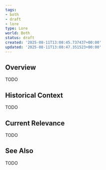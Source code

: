 ```yaml
---
tags:
- both
- draft
- lore
type: Lore
world: Both
status: draft
created: '2025-08-11T13:08:45.737437+00:00'
updated: '2025-08-11T13:08:47.351523+00:00'
---
```



## Overview

TODO
## Historical Context

TODO
## Current Relevance

TODO
## See Also

TODO
